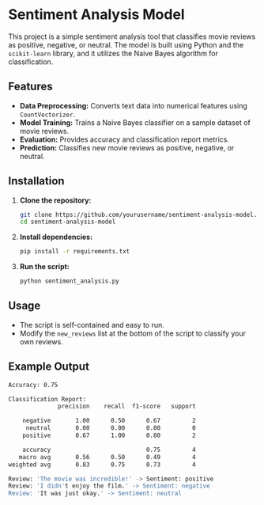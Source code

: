 # Sentiment Analysis Model

This project is a simple sentiment analysis tool that classifies movie reviews as positive, negative, or neutral. The model is built using Python and the `scikit-learn` library, and it utilizes the Naive Bayes algorithm for classification.

## Features

- **Data Preprocessing:** Converts text data into numerical features using `CountVectorizer`.
- **Model Training:** Trains a Naive Bayes classifier on a sample dataset of movie reviews.
- **Evaluation:** Provides accuracy and classification report metrics.
- **Prediction:** Classifies new movie reviews as positive, negative, or neutral.

## Installation

1. **Clone the repository:**
    ```bash
    git clone https://github.com/yourusername/sentiment-analysis-model.git
    cd sentiment-analysis-model
    ```

2. **Install dependencies:**
    ```bash
    pip install -r requirements.txt
    ```

3. **Run the script:**
    ```bash
    python sentiment_analysis.py
    ```

## Usage

- The script is self-contained and easy to run.
- Modify the `new_reviews` list at the bottom of the script to classify your own reviews.

## Example Output

```bash
Accuracy: 0.75

Classification Report:
              precision    recall  f1-score   support

    negative       1.00      0.50      0.67         2
     neutral       0.00      0.00      0.00         0
    positive       0.67      1.00      0.80         2

    accuracy                           0.75         4
   macro avg       0.56      0.50      0.49         4
weighted avg       0.83      0.75      0.73         4

Review: 'The movie was incredible!' -> Sentiment: positive
Review: 'I didn't enjoy the film.' -> Sentiment: negative
Review: 'It was just okay.' -> Sentiment: neutral
